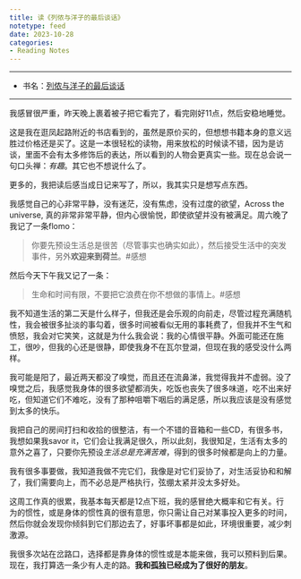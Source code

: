 ```yaml
---
title: 读《列侬与洋子的最后谈话》
notetype: feed
date: 2023-10-28
categories: 
- Reading Notes
---
```


---
- 书名：[列侬与洋子的最后谈话](https://book.douban.com/subject/36371527/)

---

我感冒很严重，昨天晚上裹着被子把它看完了，看完刚好11点，然后安稳地睡觉。

这是我在逛凤起路附近的书店看到的，虽然是原价买的，但想想书籍本身的意义远胜过价格还是买了。这是一本很轻松的读物，用来放松的时候读不错，因为是访谈，里面不会有太多修饰后的表达，所以看到的人物会更真实一些。现在总会说一句口头禅：*有趣*。其它也不想说什么了。

更多的，我把读后感当成日记来写了，所以，我其实只是想写点东西。

我感觉自己的心非常平静，没有迷茫，没有焦虑，没有过度的欲望，Across the universe, 真的非常非常平静，但内心很愉悦，即使欲望并没有被满足。周六晚了我记了一条flomo：

> 你要先预设生活总是很苦（尽管事实也确实如此），然后接受生活中的突发事件，另外**欢迎来到荷兰**。#感想

然后今天下午我又记了一条：

> 生命和时间有限，不要把它浪费在你不想做的事情上。#感想

我不知道生活的第二天是什么样子，但我还是会乐观的向前走，尽管过程充满随机性，我会被很多扯淡的事勾着，很多时间被看似无用的事耗费了，但我并不生气和愤怒，我会对它笑笑，这就是为什么我会说：我的心情很平静。外面可能还在施工，很吵，但我的心还是很静，即使我身不在瓦尔登湖，但现在我的感受没什么两样。

我可能是阳了，最近两天都没了嗅觉，而且还在流鼻涕，我觉得我并不虚弱。没了嗅觉之后，我感觉我身体的很多欲望都消失，吃饭也丧失了很多味道，吃不出来好吃，但知道它们不难吃，没有了那种咀嚼下咽后的满足感，所以我应该是没有感觉到太多的快乐。

我把自己的房间打扫和收拾的很整洁，有一个不错的音箱和一些CD，有很多书，我想如果我savor it，它们会让我满足很久，所以此刻，我很知足，生活有太多的意外之喜了，只要你先预设*生活总是充满苦难*，得到的很多时候都是向上的力量。

我有很多事要做，我知道我做不完它们，我像是对它们妥协了，对生活妥协和和解了，我们需要向上，而不必总是严格执行，弦绷太紧并没太多好处。

这周工作真的很累，我基本每天都是12点下班，我的感冒绝大概率和它有关。行为的惯性，或是身体的惯性真的很有意思，你只需让自己对某事投入更多的时间，然后你就会发现你倾斜到它们那边去了，好事坏事都是如此，环境很重要，减少刺激源。

我很多次站在岔路口，选择都是靠身体的惯性或是本能来做，我可以预料到后果。现在，我打算选一条少有人走的路。**我和孤独已经成为了很好的朋友**。